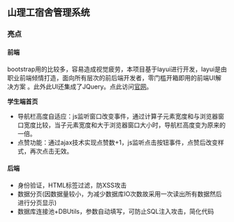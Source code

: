 ## 山理工宿舍管理系统

### 亮点

#### 前端

bootstrap用的比较多，容易造成视觉疲劳，本项目基于layui进行开发，layui是由职业前端倾情打造，面向所有层次的前后端开发者，零门槛开箱即用的前端UI解决方案 。此外此UI还集成了JQuery。点此访问[官网](https://www.layui.com/)。

**学生端首页**

+ 导航栏高度自适应：js监听窗口改变事件，通过计算子元素宽度和与浏览器窗口宽度比较，当子元素宽度和大于浏览器窗口大小时，导航栏高度变为原来的一倍。
+ 点赞功能：通过ajax技术实现点赞数+1，js监听点击按钮事件，点赞后改变样式，再次点击无效。
#### 后端

+ 身份验证，HTML标签过滤，防XSS攻击
+ 数据分页(因数据量较小，为减少数据库IO次数故采用一次读出所有数据然后进行分页显示)
+ 数据库连接池+DBUtils，参数自动填写，可防止SQL注入攻击，简化代码
